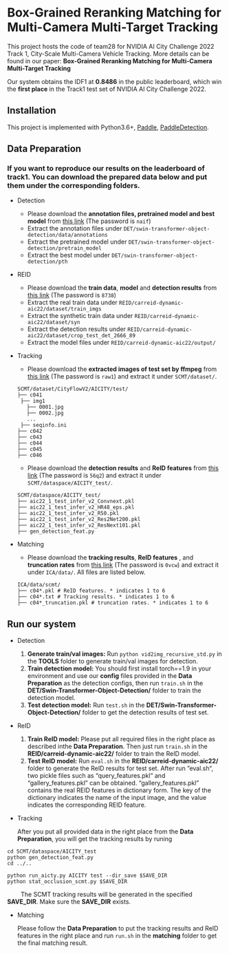 # Box-Grained Reranking Matching for Multi-Camera Multi-Target Tracking
This project hosts the code of team28 for NVIDIA AI City Challenge 2022 Track 1, City-Scale Multi-Camera Vehicle Tracking. More details can be found in our paper: **Box-Grained Reranking Matching for Multi-Camera Multi-Target Tracking**

Our system obtains the IDF1 at **0.8486** in the public leaderboard, which win the **first place** in the Track1 test set of NVIDIA AI City Challenge 2022.

## Installation
This project is implemented with Python3.6+, [Paddle](https://github.com/PaddlePaddle/Paddle), [PaddleDetection](https://github.com/PaddlePaddle/PaddleDetection).

## Data Preparation
### If you want to reproduce our results on the leaderboard of track1. You can download the prepared data below and put them under the corresponding folders.
- Detection
  - Please download the **annotation files, pretrained model and best model** from [this link](https://pan.baidu.com/s/1XQ4iwNHkSaYdcPPEDF1cdw) (The password is ``naif``) 
  - Extract the annotation files under ``DET/swin-transformer-object-detection/data/annotations``
  - Extract the pretrained model under ``DET/swin-transformer-object-detection/pretrain_model``
  - Extract the best model under ``DET/swin-transformer-object-detection/pth``

- REID
  - Please download the **train data**, **model**  and **detection results** from [this link](https://pan.baidu.com/s/1aNB0Q1dhk0hiOV2MRN1Wng) (The password is ``8738``) 
  - Extract the real train data under ``REID/carreid-dynamic-aic22/dataset/train_imgs``
  - Extract the synthetic train data under ``REID/carreid-dynamic-aic22/dataset/syn``
  - Extract the detection results under ``REID/carreid-dynamic-aic22/dataset/crop_test_det_2666_89``
  - Extract the model files under ``REID/carreid-dynamic-aic22/output/``
  
- Tracking
  - Please download the **extracted images of test set by ffmpeg** from [this link](https://pan.baidu.com/s/1H0dfVjj4WjttF0cEbnAg7g ) (The password is ``raw1``) and extract it under ``SCMT/dataset/``.
   ```
  SCMT/dataset/CityFlowV2/AICITY/test/
  ├── c041
    ├── img1
      ├── 0001.jpg
      ├── 0002.jpg
      ...
    ├── seqinfo.ini
  ├── c042
  ├── c043
  ├── c044
  ├── c045
  ├── c046
  ```
  - Please download the **detection results** and **ReID features** from [this link](https://pan.baidu.com/s/1RVY7segBCR3TingcC1UIfA ) (The password is ``56q2``) and extract it under ``SCMT/dataspace/AICITY_test/``.
   ```
  SCMT/dataspace/AICITY_test/
  ├── aic22_1_test_infer_v2_Convnext.pkl
  ├── aic22_1_test_infer_v2_HR48_eps.pkl
  ├── aic22_1_test_infer_v2_R50.pkl
  ├── aic22_1_test_infer_v2_Res2Net200.pkl
  ├── aic22_1_test_infer_v2_ResNext101.pkl
  ├── gen_detection_feat.py
  ```
  
- Matching
  - Please download the **tracking results**, **ReID features** , and **truncation rates** from [this link](https://pan.baidu.com/s/1Qc5rE6OkMaW8vHg-SDdBew  ) (The password is ``0vcw``) and extract it under ``ICA/data/``. All files are listed below.
  ```
  ICA/data/scmt/
  ├── c04*.pkl # ReID features. * indicates 1 to 6
  ├── c04*.txt # Tracking results. * indicates 1 to 6
  ├── c04*_truncation.pkl # truncation rates. * indicates 1 to 6
  ```

  
## Run our system

- Detection
  1. **Generate train/val images:** Run ``python vid2img_recursive_std.py`` in the **TOOLS** folder to generate train/val images for detection.
  2. **Train detection model:** You should first install torch==1.9 in your environment and use our **config** files provided in the **Data Preparation** as the detection configs, then run ``train.sh`` in the **DET/Swin-Transformer-Object-Detection/** folder to train the detection model.
  3. **Test detection model:** Run ``test.sh`` in the **DET/Swin-Transformer-Object-Detection/** folder to get the detection results of test set.

- ReID
  1. **Train ReID model:** Please put all required files in the right place as described inthe **Data Preparation**. Then just run ``train.sh`` in the **REID/carreid-dynamic-aic22/** folder to train the ReID model.
  2. **Test ReID model:** Run ``eval.sh`` in the **REID/carreid-dynamic-aic22/** folder to generate the ReID results for test set. After run ”eval.sh“, two pickle files such as “query_features.pkl” and “gallery_features.pkl” can be obtained. “gallery_features.pkl” contains the real REID features in dictionary form. The key of the dictionary indicates the name of the input image, and the value indicates the corresponding REID feature.

- Tracking

  After you put all provided data in the right place from the **Data Preparation**, you will get the tracking results by runing
```
cd SCMT/dataspace/AICITY_test
python gen_detection_feat.py
cd ../..

python run_aicty.py AICITY test --dir_save $SAVE_DIR
python stat_occlusion_scmt.py $SAVE_DIR
```
&nbsp; &nbsp; &nbsp; &nbsp; The SCMT tracking results will be generated in the specified **SAVE_DIR**. Make sure the **SAVE_DIR** exists.

- Matching
  
  Please follow the **Data Preparation** to put the tracking results and ReID features in the right place and run ``run.sh`` in the **matching** folder to get the final matching result.
